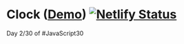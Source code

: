 # Clock ([Demo](https://kylejrp-clock-wall.netlify.app/)) [![Netlify Status](https://api.netlify.com/api/v1/badges/87013eed-f289-4b17-aed6-0dad57619ccd/deploy-status)](https://app.netlify.com/sites/kylejrp-clock-wall/deploys)
Day 2/30 of #JavaScript30
